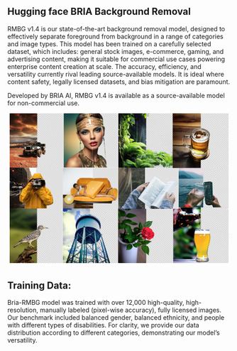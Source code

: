 ## Hugging face BRIA Background Removal

RMBG v1.4 is our state-of-the-art background removal model, designed to effectively separate foreground from background in a range of categories and image types. This model has been trained on a carefully selected dataset, which includes: general stock images, e-commerce, gaming, and advertising content, making it suitable for commercial use cases powering enterprise content creation at scale. The accuracy, efficiency, and versatility currently rival leading source-available models. It is ideal where content safety, legally licensed datasets, and bias mitigation are paramount.

Developed by BRIA AI, RMBG v1.4 is available as a source-available model for non-commercial use.

<img src="segment.png" width="500" title>

## Training Data:

Bria-RMBG model was trained with over 12,000 high-quality, high-resolution, manually labeled (pixel-wise accuracy), fully licensed images. Our benchmark included balanced gender, balanced ethnicity, and people with different types of disabilities. For clarity, we provide our data distribution according to different categories, demonstrating our model’s versatility.
